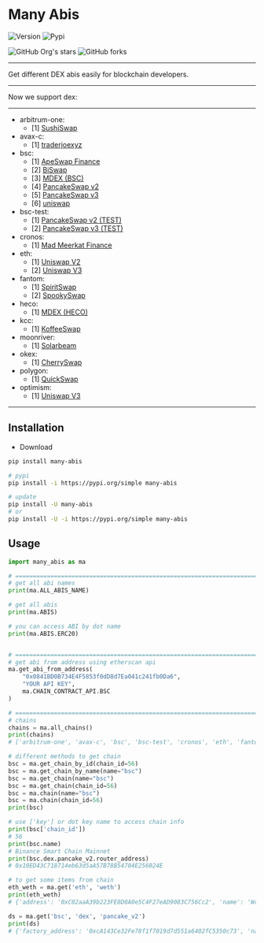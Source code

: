 # Many Abis

![Version](https://img.shields.io/badge/many--abis-v0.1.6-green)
![Pypi](https://img.shields.io/pypi/dm/many-abis)

![GitHub Org's stars](https://img.shields.io/github/stars/ackness/many_abis?style=social)
![GitHub forks](https://img.shields.io/github/forks/ackness/many_abis?style=social)

---

Get different DEX abis easily for blockchain developers.

---

Now we support dex:

---

- arbitrum-one:
  - [1] [SushiSwap](https://app.sushi.com/en/swap)
- avax-c:
  - [1] [traderjoexyz](https://traderjoexyz.com/#/home)
- bsc:
  - [1] [ApeSwap Finance](https://app.apeswap.finance/swap)
  - [2] [BiSwap](https://exchange.biswap.org/#/swap)
  - [3] [MDEX (BSC)](https://bsc.mdex.co/#/swap/)
  - [4] [PancakeSwap v2](https://pancakeswap.finance/swap)
  - [5] [PancakeSwap v3](https://pancakeswap.finance/swap)
  - [6] [uniswap](https://app.uniswap.org/#/swap)
- bsc-test:
  - [1] [PancakeSwap v2 (TEST)]()
  - [2] [PancakeSwap v3 (TEST)](https://pancakeswap.finance/swap?chain:bscTestnet)
- cronos:
  - [1] [Mad Meerkat Finance](https://mm.finance/swap)
- eth:
  - [1] [Uniswap V2](https://app.uniswap.org/)
  - [2] [Uniswap V3](https://app.uniswap.org/)
- fantom:
  - [1] [SpiritSwap](https://www.spiritswap.finance/)
  - [2] [SpookySwap](https://spookyswap.finance/)
- heco:
  - [1] [MDEX (HECO)](https://ht.mdex.co/#/swap/)
- kcc:
  - [1] [KoffeeSwap](https://koffeeswap.exchange/)
- moonriver:
  - [1] [Solarbeam](https://app.solarbeam.io/exchange/swap)
- okex:
  - [1] [CherrySwap](https://www.cherryswap.net/)
- polygon:
  - [1] [QuickSwap](https://quickswap.exchange/)
- optimism:
  - [1] [Uniswap V3](https://app.uniswap.org/#/swap)

---

## Installation

- Download

```bash
pip install many-abis

# pypi
pip install -i https://pypi.org/simple many-abis

# update
pip install -U many-abis
# or
pip install -U -i https://pypi.org/simple many-abis
```

## Usage

```python
import many_abis as ma

# ======================================================================
# get all abi names
print(ma.ALL_ABIS_NAME)

# get all abis
print(ma.ABIS)

# you can access ABI by dot name
print(ma.ABIS.ERC20)


# ======================================================================
# get abi from address using etherscan api
ma.get_abi_from_address(
    "0x0841BD0B734E4F5853f0dD8d7Ea041c241fb0Da6",
    "YOUR API KEY",
    ma.CHAIN_CONTRACT_API.BSC
)

# ======================================================================
# chains
chains = ma.all_chains()
print(chains)
# ['arbitrum-one', 'avax-c', 'bsc', 'bsc-test', 'cronos', 'eth', 'fantom', 'heco', 'kcc', 'moonriver', 'okex', 'polygon']

# different methods to get chain
bsc = ma.get_chain_by_id(chain_id=56)
bsc = ma.get_chain_by_name(name="bsc")
bsc = ma.get_chain(name="bsc")
bsc = ma.get_chain(chain_id=56)
bsc = ma.chain(name="bsc")
bsc = ma.chain(chain_id=56)
print(bsc)

# use ['key'] or dot key name to access chain info
print(bsc['chain_id'])
# 56
print(bsc.name)
# Binance Smart Chain Mainnet
print(bsc.dex.pancake_v2.router_address)
# 0x10ED43C718714eb63d5aA57B78B54704E256024E

# to get some items from chain
eth_weth = ma.get('eth', 'weth')
print(eth_weth)
# {'address': '0xC02aaA39b223FE8D0A0e5C4F27eAD9083C756Cc2', 'name': 'Wrapped ETH', 'symbol': 'WETH'}

ds = ma.get('bsc', 'dex', 'pancake_v2')
print(ds)
# {'factory_address': '0xcA143Ce32Fe78f1f7019d7d551a6402fC5350c73', 'name': 'PancakeSwap v2', 'router_address': '0x10ED43C718714eb63d5aA57B78B54704E256024E', 'website': 'https://pancakeswap.finance/swap'}

```
